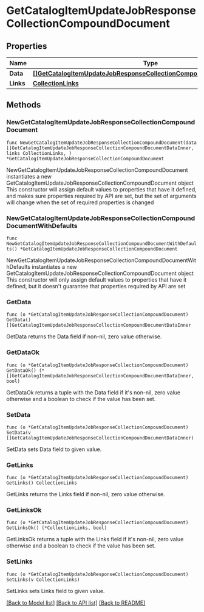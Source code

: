 # GetCatalogItemUpdateJobResponseCollectionCompoundDocument

## Properties

Name | Type | Description | Notes
------------ | ------------- | ------------- | -------------
**Data** | [**[]GetCatalogItemUpdateJobResponseCollectionCompoundDocumentDataInner**](GetCatalogItemUpdateJobResponseCollectionCompoundDocumentDataInner.md) |  | 
**Links** | [**CollectionLinks**](CollectionLinks.md) |  | 

## Methods

### NewGetCatalogItemUpdateJobResponseCollectionCompoundDocument

`func NewGetCatalogItemUpdateJobResponseCollectionCompoundDocument(data []GetCatalogItemUpdateJobResponseCollectionCompoundDocumentDataInner, links CollectionLinks, ) *GetCatalogItemUpdateJobResponseCollectionCompoundDocument`

NewGetCatalogItemUpdateJobResponseCollectionCompoundDocument instantiates a new GetCatalogItemUpdateJobResponseCollectionCompoundDocument object
This constructor will assign default values to properties that have it defined,
and makes sure properties required by API are set, but the set of arguments
will change when the set of required properties is changed

### NewGetCatalogItemUpdateJobResponseCollectionCompoundDocumentWithDefaults

`func NewGetCatalogItemUpdateJobResponseCollectionCompoundDocumentWithDefaults() *GetCatalogItemUpdateJobResponseCollectionCompoundDocument`

NewGetCatalogItemUpdateJobResponseCollectionCompoundDocumentWithDefaults instantiates a new GetCatalogItemUpdateJobResponseCollectionCompoundDocument object
This constructor will only assign default values to properties that have it defined,
but it doesn't guarantee that properties required by API are set

### GetData

`func (o *GetCatalogItemUpdateJobResponseCollectionCompoundDocument) GetData() []GetCatalogItemUpdateJobResponseCollectionCompoundDocumentDataInner`

GetData returns the Data field if non-nil, zero value otherwise.

### GetDataOk

`func (o *GetCatalogItemUpdateJobResponseCollectionCompoundDocument) GetDataOk() (*[]GetCatalogItemUpdateJobResponseCollectionCompoundDocumentDataInner, bool)`

GetDataOk returns a tuple with the Data field if it's non-nil, zero value otherwise
and a boolean to check if the value has been set.

### SetData

`func (o *GetCatalogItemUpdateJobResponseCollectionCompoundDocument) SetData(v []GetCatalogItemUpdateJobResponseCollectionCompoundDocumentDataInner)`

SetData sets Data field to given value.


### GetLinks

`func (o *GetCatalogItemUpdateJobResponseCollectionCompoundDocument) GetLinks() CollectionLinks`

GetLinks returns the Links field if non-nil, zero value otherwise.

### GetLinksOk

`func (o *GetCatalogItemUpdateJobResponseCollectionCompoundDocument) GetLinksOk() (*CollectionLinks, bool)`

GetLinksOk returns a tuple with the Links field if it's non-nil, zero value otherwise
and a boolean to check if the value has been set.

### SetLinks

`func (o *GetCatalogItemUpdateJobResponseCollectionCompoundDocument) SetLinks(v CollectionLinks)`

SetLinks sets Links field to given value.



[[Back to Model list]](../README.md#documentation-for-models) [[Back to API list]](../README.md#documentation-for-api-endpoints) [[Back to README]](../README.md)


